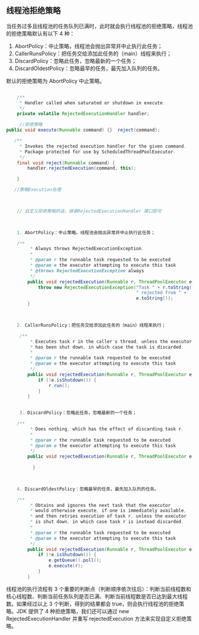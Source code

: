 

## 

## 线程池拒绝策略

当任务过多且线程池的任务队列已满时，此时就会执行线程池的拒绝策略，线程池的拒绝策略默认有以下 4 种：

1.  AbortPolicy：中止策略，线程池会抛出异常并中止执行此任务；
2.  CallerRunsPolicy：把任务交给添加此任务的（main）线程来执行；
3.  DiscardPolicy：忽略此任务，忽略最新的一个任务；
4.  DiscardOldestPolicy：忽略最早的任务，最先加入队列的任务。

默认的拒绝策略为 AbortPolicy 中止策略。



```java

    /**
     * Handler called when saturated or shutdown in execute.
     */
    private volatile RejectedExecutionHandler handler;

     //拒绝策略
public void execute(Runnable command) {}  reject(command);

   /**
     * Invokes the rejected execution handler for the given command.
     * Package-protected for use by ScheduledThreadPoolExecutor.
     */
    final void reject(Runnable command) {
        handler.rejectedExecution(command, this);

    }

   //策略Execution处理

    

    // 自定义拒绝策略的话，继承RejectedExecutionHandler 接口即可

    

    1. AbortPolicy：中止策略，线程池会抛出异常并中止执行此任务；

    /**
         * Always throws RejectedExecutionException.
         *
         * @param r the runnable task requested to be executed
         * @param e the executor attempting to execute this task
         * @throws RejectedExecutionException always
         */
        public void rejectedExecution(Runnable r, ThreadPoolExecutor e) {
            throw new RejectedExecutionException("Task " + r.toString() +
                                                 " rejected from " +
                                                 e.toString());
        }

    

    2. CallerRunsPolicy：把任务交给添加此任务的（main）线程来执行；

     /**
         * Executes task r in the caller's thread, unless the executor
         * has been shut down, in which case the task is discarded.
         *
         * @param r the runnable task requested to be executed
         * @param e the executor attempting to execute this task
         */
        public void rejectedExecution(Runnable r, ThreadPoolExecutor e) {
            if (!e.isShutdown()) {
                r.run();
            }
        }
  

     3. DiscardPolicy：忽略此任务，忽略最新的一个任务；

    /**
         * Does nothing, which has the effect of discarding task r.
         *
         * @param r the runnable task requested to be executed
         * @param e the executor attempting to execute this task
         */
        public void rejectedExecution(Runnable r, ThreadPoolExecutor e) {
  
          }    

    

    4. DiscardOldestPolicy：忽略最早的任务，最先加入队列的任务。

    /**
         * Obtains and ignores the next task that the executor
         * would otherwise execute, if one is immediately available,
         * and then retries execution of task r, unless the executor
         * is shut down, in which case task r is instead discarded.
         *
         * @param r the runnable task requested to be executed
         * @param e the executor attempting to execute this task
         */
        public void rejectedExecution(Runnable r, ThreadPoolExecutor e) {
            if (!e.isShutdown()) {
                e.getQueue().poll();
                e.execute(r);
            }
        }
```



线程池的执行流程有 3 个重要的判断点（判断顺序依次往后）：判断当前线程数和核心线程数、判断当前任务队列是否已满、判断当前线程数是否已达到最大线程数。如果经过以上 3 个判断，得到的结果都会 true，则会执行线程池的拒绝策略。JDK 提供了 4 种拒绝策略，我们还可以通过 new RejectedExecutionHandler 并重写 rejectedExecution 方法来实现自定义拒绝策略。


